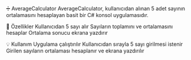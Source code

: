 ➗ AverageCalculator
AverageCalculator, kullanıcıdan alınan 5 adet sayının ortalamasını hesaplayan basit bir C# konsol uygulamasıdır.

📌 Özellikler
Kullanıcıdan 5 sayı alır
Sayıların toplamını ve ortalamasını hesaplar
Ortalama sonucu ekrana yazdırır

💡 Kullanım
Uygulama çalıştırılır
Kullanıcıdan sırayla 5 sayı girilmesi istenir
Girilen sayıların ortalaması hesaplanır ve ekrana yazdırılır
